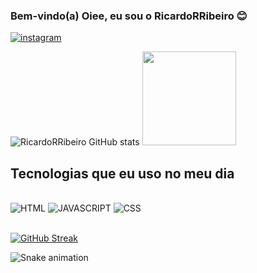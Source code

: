 ### Bem-vindo(a) Oiee, eu sou o RicardoRRibeiro 😊

[![instagram](https://img.shields.io/badge/Instagram-E4405F?style=for-the-badge&logo=instagram&logoColor=white )](https://www.instagram.com/ricardo_guaxinim47/)

![ RicardoRRibeiro GitHub stats](https://github-readme-stats.vercel.app/api?username=RicardoRRibeiro&show_icons=true&theme=tokyonight)
<a href="https://github.com/RicardoRRibeiro"><img height="150em" src="https://github-readme-stats.vercel.app/api/top-langs/?username=RicardoRRibeiro&layout=compact&langs_count=6&theme=tokyonight"></a>

## Tecnologias que eu uso no meu dia

<div style="display: inline_block"><br/>

 <img aling= "center" alt="HTML" src="https://img.shields.io/badge/HTML5-E34F26?style=for-the-badge&logo=html5&logoColor=white" />
<img aling= "center" alt="JAVASCRIPT" src="https://img.shields.io/badge/JavaScript-323330?style=for-the-badge&logo=javascript&logoColor=F7DF1E" />
<img aling= "center" alt="CSS" src="https://img.shields.io/badge/CSS3-1572B6?style=for-the-badge&logo=css3&logoColor=white" />
 </div><br/>


</div>

[![GitHub Streak](https://streak-stats.demolab.com?user=RicardoRRibeiro&theme=tokyonight&fire=EB5454&border=FFFFFF)](https://github.com/RicardoRRibeiro)

![Snake animation](https://github.com/RicardoRRibeiro/RicardoRRibeiro/blob/output/github-contribution-grid-snake.svg)
